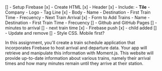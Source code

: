 [] - Setup Firebase
[x] - Create HTML
  [x] - Header
    [x] - Include:
        - **Tile**
        - Company
        - Logo
        - Tag Line
  [x] - Body - Name - Destination - First Train Time - Frecuency - Next Train Arrival
  [x] - Form to Add Trains - Name - Destination - First Train Time - Frecuency
[] - Github and GitHub Pages
[] - minutes to arrival
[] - next train time
[x] - Firebase push
[x] - child added
[] - Update and remove
[] - Style CSS.  Mobile first?

In this assignment, you'll create a train schedule application that incorporates Firebase to host arrival and departure data. Your app will retrieve and manipulate this information with Moment.js. This website will provide up-to-date information about various trains, namely their arrival times and how many minutes remain until they arrive at their station.
